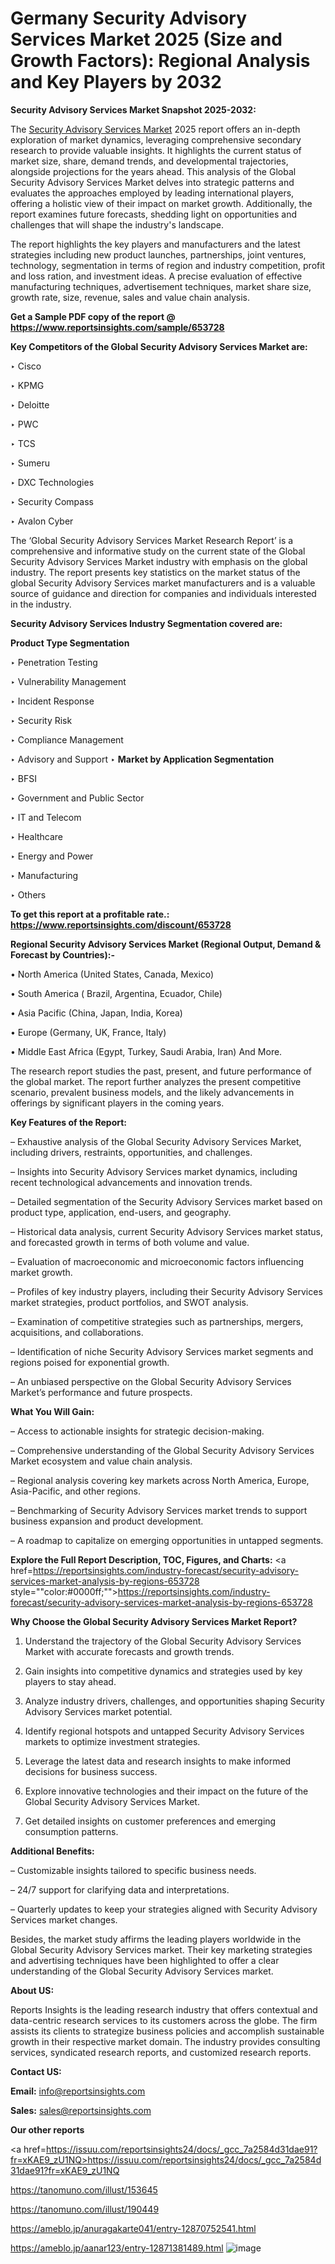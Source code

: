 # Germany Security Advisory Services Market 2025 (Size and Growth Factors): Regional Analysis and Key Players by 2032

<strong>Security Advisory Services Market Snapshot 2025-2032:</strong>

The <a href=https://www.reportsinsights.com/sample/653728>Security Advisory Services Market</a> 2025 report offers an in-depth exploration of market dynamics, leveraging comprehensive secondary research to provide valuable insights. It highlights the current status of market size, share, demand trends, and developmental trajectories, alongside projections for the years ahead. This analysis of the Global Security Advisory Services Market delves into strategic patterns and evaluates the approaches employed by leading international players, offering a holistic view of their impact on market growth. Additionally, the report examines future forecasts, shedding light on opportunities and challenges that will shape the industry's landscape.

The report highlights the key players and manufacturers and the latest strategies including new product launches, partnerships, joint ventures, technology, segmentation in terms of region and industry competition, profit and loss ration, and investment ideas. A precise evaluation of effective manufacturing techniques, advertisement techniques, market share size, growth rate, size, revenue, sales and value chain analysis.

<strong>Get a Sample PDF copy of the report @ <a href=https://www.reportsinsights.com/sample/653728 style=color:#0000ff;>https://www.reportsinsights.com/sample/653728</a></strong>

<strong>Key Competitors of the Global Security Advisory Services Market are:</strong>

‣ Cisco

‣ KPMG

‣ Deloitte

‣ PWC

‣ TCS

‣ Sumeru

‣ DXC Technologies

‣ Security Compass

‣ Avalon Cyber

The ‘Global Security Advisory Services Market Research Report’ is a comprehensive and informative study on the current state of the Global Security Advisory Services Market industry with emphasis on the global industry. The report presents key statistics on the market status of the global Security Advisory Services market manufacturers and is a valuable source of guidance and direction for companies and individuals interested in the industry.

<strong>Security Advisory Services Industry Segmentation covered are:</strong>

<strong>Product Type Segmentation</strong>

‣ Penetration Testing

‣ Vulnerability Management

‣ Incident Response

‣ Security Risk

‣ Compliance Management

‣ Advisory and Support
‣ 
<strong>Market by Application Segmentation</strong>

‣ BFSI

‣ Government and Public Sector

‣ IT and Telecom

‣ Healthcare

‣ Energy and Power

‣ Manufacturing

‣ Others

<strong>To get this report at a profitable rate.: <a href=https://www.reportsinsights.com/discount/653728 style=color:#0000ff;>https://www.reportsinsights.com/discount/653728</a></strong>

<strong>Regional Security Advisory Services Market (Regional Output, Demand &amp; Forecast by Countries):-</strong>

• North America (United States, Canada, Mexico)

• South America ( Brazil, Argentina, Ecuador, Chile)

• Asia Pacific (China, Japan, India, Korea)

• Europe (Germany, UK, France, Italy)

• Middle East Africa (Egypt, Turkey, Saudi Arabia, Iran) And More.

The research report studies the past, present, and future performance of the global market. The report further analyzes the present competitive scenario, prevalent business models, and the likely advancements in offerings by significant players in the coming years.

<strong>Key Features of the Report:</strong>

– Exhaustive analysis of the Global Security Advisory Services Market, including drivers, restraints, opportunities, and challenges.

– Insights into Security Advisory Services market dynamics, including recent technological advancements and innovation trends.

– Detailed segmentation of the Security Advisory Services market based on product type, application, end-users, and geography.

– Historical data analysis, current Security Advisory Services market status, and forecasted growth in terms of both volume and value.

– Evaluation of macroeconomic and microeconomic factors influencing market growth.

– Profiles of key industry players, including their Security Advisory Services market strategies, product portfolios, and SWOT analysis.

– Examination of competitive strategies such as partnerships, mergers, acquisitions, and collaborations.

– Identification of niche Security Advisory Services market segments and regions poised for exponential growth.

– An unbiased perspective on the Global Security Advisory Services Market’s performance and future prospects.

<strong>What You Will Gain:</strong>

– Access to actionable insights for strategic decision-making.

– Comprehensive understanding of the Global Security Advisory Services Market ecosystem and value chain analysis.

– Regional analysis covering key markets across North America, Europe, Asia-Pacific, and other regions.

– Benchmarking of Security Advisory Services market trends to support business expansion and product development.

– A roadmap to capitalize on emerging opportunities in untapped segments.

<strong>Explore the Full Report Description, TOC, Figures, and Charts:</strong>
<a href=https://reportsinsights.com/industry-forecast/security-advisory-services-market-analysis-by-regions-653728 style=""color:#0000ff;"">https://reportsinsights.com/industry-forecast/security-advisory-services-market-analysis-by-regions-653728</a>

<strong>Why Choose the Global Security Advisory Services Market Report?</strong>

1. Understand the trajectory of the Global Security Advisory Services Market with accurate forecasts and growth trends.

2. Gain insights into competitive dynamics and strategies used by key players to stay ahead.

3. Analyze industry drivers, challenges, and opportunities shaping Security Advisory Services market potential.

4. Identify regional hotspots and untapped Security Advisory Services markets to optimize investment strategies.

5. Leverage the latest data and research insights to make informed decisions for business success.

6. Explore innovative technologies and their impact on the future of the Global Security Advisory Services Market.

7. Get detailed insights on customer preferences and emerging consumption patterns.

<strong>Additional Benefits:</strong>

– Customizable insights tailored to specific business needs.

– 24/7 support for clarifying data and interpretations.

– Quarterly updates to keep your strategies aligned with Security Advisory Services market changes.

Besides, the market study affirms the leading players worldwide in the Global Security Advisory Services market. Their key marketing strategies and advertising techniques have been highlighted to offer a clear understanding of the Global Security Advisory Services market.

<strong><strong>About US</strong>:</strong>

Reports Insights is the leading research industry that offers contextual and data-centric research services to its customers across the globe. The firm assists its clients to strategize business policies and accomplish sustainable growth in their respective market domain. The industry provides consulting services, syndicated research reports, and customized research reports.

<strong>Contact US:</strong>

<p class=><b>Email:</b> <a href=mailto:info@reportsinsights.com>info@reportsinsights.com</a></p>
<p class=><b>Sales:</b> <a href=mailto:sales@reportsinsights.com>sales@reportsinsights.com</a></p>

<strong>Our other reports</strong>

<a href=https://issuu.com/reportsinsights24/docs/_gcc_7a2584d31dae91?fr=xKAE9_zU1NQ>https://issuu.com/reportsinsights24/docs/_gcc_7a2584d31dae91?fr=xKAE9_zU1NQ</a>

<a href=https://tanomuno.com/illust/153645>https://tanomuno.com/illust/153645</a>

<a href=https://tanomuno.com/illust/190449>https://tanomuno.com/illust/190449</a>

<a href=https://ameblo.jp/anuragakarte041/entry-12870752541.html>https://ameblo.jp/anuragakarte041/entry-12870752541.html</a>

<a href=https://ameblo.jp/aanar123/entry-12871381489.html>https://ameblo.jp/aanar123/entry-12871381489.html</a>
![image](https://github.com/user-attachments/assets/88a3b5ef-e232-483a-92dd-15dd7c7444b7)
